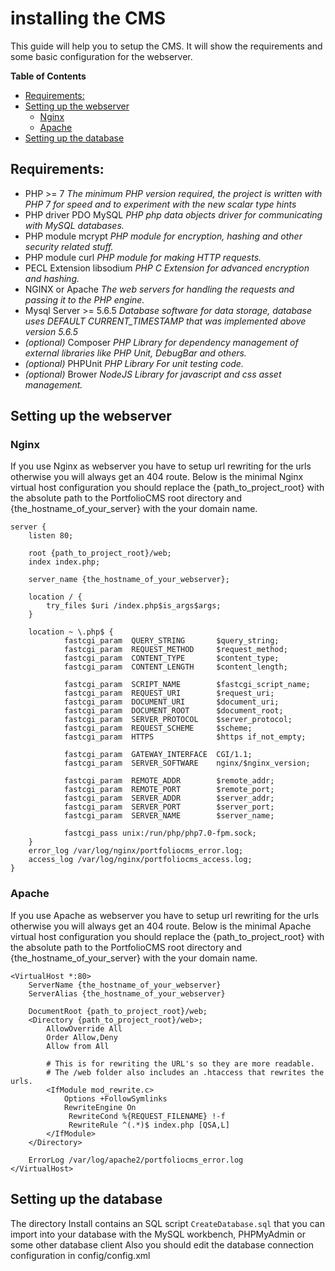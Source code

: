 # installing the CMS
This guide will help you to setup the CMS. It will show the requirements
and some basic configuration for the webserver.
<!-- START doctoc generated TOC please keep comment here to allow auto update -->
<!-- DON'T EDIT THIS SECTION, INSTEAD RE-RUN doctoc TO UPDATE -->
**Table of Contents** 

- [Requirements: <a name="requirements"></a>](#requirements-a-namerequirementsa)
- [Setting up the webserver <a name="settingUpTheWebserver"></a>](#setting-up-the-webserver-a-namesettingupthewebservera)
  - [Nginx <a name="nginx"></a>](#nginx-a-namenginxa)
  - [Apache <a name="apache"></a>](#apache-a-nameapachea)
- [Setting up the database <a name="database"></a>](#setting-up-the-database-a-namedatabasea)

<!-- END doctoc generated TOC please keep comment here to allow auto update -->

## Requirements: <a name="requirements"></a>
* PHP >= 7 _The minimum PHP version required, the project is written with PHP 7 for speed and to experiment with the new scalar type hints_
* PHP driver PDO MySQL _PHP php data objects driver for communicating with MySQL databases._
* PHP module mcrypt _PHP module for encryption, hashing and other security related stuff._
* PHP module curl _PHP module for making HTTP requests._
* PECL Extension libsodium _PHP C Extension for advanced encryption and hashing._
* NGINX or Apache _The web servers for handling the requests and passing it to the PHP engine._
* Mysql Server >= 5.6.5 _Database software for data storage, database uses DEFAULT CURRENT_TIMESTAMP that was implemented above version 5.6.5_
* *(optional)* Composer _PHP Library for dependency management of external libraries like PHP Unit, DebugBar and others._ 
* *(optional)* PHPUnit _PHP Library For unit testing code._
* *(optional)* Brower _NodeJS Library for javascript and css asset management._

## Setting up the webserver <a name="settingUpTheWebserver"></a>

### Nginx <a name="nginx"></a>
If you use Nginx as webserver you have to setup url rewriting for the urls otherwise you will always get an 404 route.
Below is the minimal Nginx virtual host configuration you should replace the {path_to_project_root} with the absolute
path to the PortfolioCMS root directory and {the_hostname_of_your_server} with the your domain name.

```Nginx
server {
	listen 80;

	root {path_to_project_root}/web;
	index index.php;

	server_name {the_hostname_of_your_webserver};

	location / {
		try_files $uri /index.php$is_args$args;
	}

	location ~ \.php$ {
            fastcgi_param  QUERY_STRING       $query_string;
            fastcgi_param  REQUEST_METHOD     $request_method;
            fastcgi_param  CONTENT_TYPE       $content_type;
            fastcgi_param  CONTENT_LENGTH     $content_length;
            
            fastcgi_param  SCRIPT_NAME        $fastcgi_script_name;
            fastcgi_param  REQUEST_URI        $request_uri;
            fastcgi_param  DOCUMENT_URI       $document_uri;
            fastcgi_param  DOCUMENT_ROOT      $document_root;
            fastcgi_param  SERVER_PROTOCOL    $server_protocol;
            fastcgi_param  REQUEST_SCHEME     $scheme;
            fastcgi_param  HTTPS              $https if_not_empty;
            
            fastcgi_param  GATEWAY_INTERFACE  CGI/1.1;
            fastcgi_param  SERVER_SOFTWARE    nginx/$nginx_version;
            
            fastcgi_param  REMOTE_ADDR        $remote_addr;
            fastcgi_param  REMOTE_PORT        $remote_port;
            fastcgi_param  SERVER_ADDR        $server_addr;
            fastcgi_param  SERVER_PORT        $server_port;
            fastcgi_param  SERVER_NAME        $server_name;
            
            fastcgi_pass unix:/run/php/php7.0-fpm.sock;
	}
	error_log /var/log/nginx/portfoliocms_error.log;
    access_log /var/log/nginx/portfoliocms_access.log;
}
```

### Apache <a name="apache"></a>
If you use Apache as webserver you have to setup url rewriting for the urls otherwise you will always get an 404 route.
Below is the minimal Apache virtual host configuration you should replace the {path_to_project_root} with the absolute
path to the PortfolioCMS root directory and {the_hostname_of_your_server} with the your domain name.

```ApacheConf
<VirtualHost *:80>
    ServerName {the_hostname_of_your_webserver}
    ServerAlias {the_hostname_of_your_webserver}

    DocumentRoot {path_to_project_root}/web;
    <Directory {path_to_project_root}/web>;
        AllowOverride All
        Order Allow,Deny
        Allow from All
        
        # This is for rewriting the URL's so they are more readable.
        # The /web folder also includes an .htaccess that rewrites the urls.
        <IfModule mod_rewrite.c>
            Options +FollowSymlinks
            RewriteEngine On
             RewriteCond %{REQUEST_FILENAME} !-f
             RewriteRule ^(.*)$ index.php [QSA,L]
        </IfModule>
    </Directory>

    ErrorLog /var/log/apache2/portfoliocms_error.log
</VirtualHost>
```

## Setting up the database <a name="database"></a>
The directory Install contains an SQL script `CreateDatabase.sql` that you can import into your database with the MySQL workbench, PHPMyAdmin or some 
other database client
Also you should edit the database connection configuration in config/config.xml